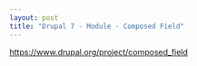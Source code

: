 ```yaml
---
layout: post
title: "Drupal 7 - Module - Composed Field"
---
```

https://www.drupal.org/project/composed_field
